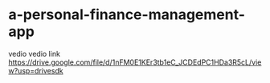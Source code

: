 # a-personal-finance-management-app
vedio
vedio link https://drive.google.com/file/d/1nFM0E1KEr3tb1eC_JCDEdPC1HDa3R5cL/view?usp=drivesdk
